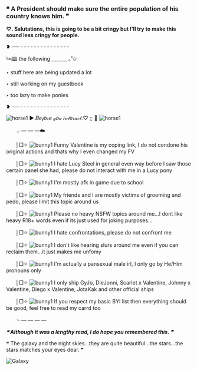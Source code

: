 ### ❝ A President should make sure the entire population of his country knows him. ❞

**♡. Salutations, this is going to be a bit cringy but I'll try to make this sound less cringy for people.**

❥ ‑‑‑‑ ‑ ‑ ‑ ‑ ‑ ‑ ‑ ‑ ‑ ‑ ‑ ‑ ‑ ‑ ‑

↳🕮 the following ﹏﹏﹏‍ ｡˚✩

‣ stuff here are being updated a lot

‣ still working on my guestbook

‣ too lazy to make ponies

❥ ‑‑‑‑ ‑ ‑ ‑ ‑ ‑ ‑ ‑ ‑ ‑ ‑ ‑ ‑ ‑ ‑ ‑

![horse1](https://github.com/FrederickVal/FrederickVal/assets/142271093/891ac3a2-2e83-40c1-930b-930dd1660a9c) ► 𝐵𝑒𝒻𝑜𝓇𝑒 𝓎𝑜𝓊 𝒾𝓃𝓉𝑒𝓇𝒶𝒸𝓉.♡ ;; 🍃 ![horse1](https://github.com/FrederickVal/FrederickVal/assets/142271093/891ac3a2-2e83-40c1-930b-930dd1660a9c)

ㅤㅤ⌌ — — —☁️

ㅤㅤ│□✧ ![bunny1](https://github.com/FrederickVal/FrederickVal/assets/142271093/0c4d48c3-1424-4649-893c-57be3ae90fff) Funny Valentine is my coping link, I do not condone his original actions and thats why I even changed my FV

ㅤㅤ│□✧ ![bunny1](https://github.com/FrederickVal/FrederickVal/assets/142271093/0c4d48c3-1424-4649-893c-57be3ae90fff) I hate Lucy Steel in general even way before I saw those certain panel she had, please do not interact with me in a Lucy pony

ㅤㅤ│□✧ ![bunny1](https://github.com/FrederickVal/FrederickVal/assets/142271093/0c4d48c3-1424-4649-893c-57be3ae90fff) I'm mostly afk in game due to school

ㅤㅤ│□✧ ![bunny1](https://github.com/FrederickVal/FrederickVal/assets/142271093/0c4d48c3-1424-4649-893c-57be3ae90fff) My friends and I are mostly victims of grooming and pedo, please limit this topic around us

ㅤㅤ│□✧ ![bunny1](https://github.com/FrederickVal/FrederickVal/assets/142271093/0c4d48c3-1424-4649-893c-57be3ae90fff) Please no heavy NSFW topics around me...I dont like heavy R18+ words even if its just used for joking purposes...

ㅤㅤ│□✧ ![bunny1](https://github.com/FrederickVal/FrederickVal/assets/142271093/0c4d48c3-1424-4649-893c-57be3ae90fff) I hate confrontations, please do not confront me

ㅤㅤ│□✧ ![bunny1](https://github.com/FrederickVal/FrederickVal/assets/142271093/0c4d48c3-1424-4649-893c-57be3ae90fff) I don't like hearing slurs around me even if you can reclaim them...it just makes me unfomy

ㅤㅤ│□✧ ![bunny1](https://github.com/FrederickVal/FrederickVal/assets/142271093/0c4d48c3-1424-4649-893c-57be3ae90fff) I'm actually a pansexual male irl, I only go by He/Him pronouns only

ㅤㅤ│□✧ ![bunny1](https://github.com/FrederickVal/FrederickVal/assets/142271093/0c4d48c3-1424-4649-893c-57be3ae90fff) I only ship GyJo, DieJonni, Scarlet x Valentine, Johnny x Valentine, Diego x Valentine, JotaKak and other official ships

ㅤㅤ│□✧ ![bunny1](https://github.com/FrederickVal/FrederickVal/assets/142271093/0c4d48c3-1424-4649-893c-57be3ae90fff) If you respect my basic BYI list then everything should be good, feel free to read my carrd too

ㅤㅤ⌎ — — — —

***❝ Although it was a lengthy read, I do hope you remembered this. ❞***

❝ The galaxy and the night skies...they are quite beautiful...the stars...the stars matches your eyes dear. ❞

![Galaxy](https://github.com/FrederickVal/FrederickVal/assets/142271093/6b697bcf-fe99-48fc-85e6-6b9c6475c927)

